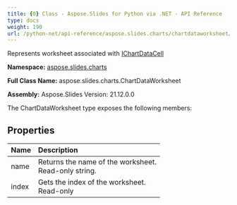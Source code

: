 ```yaml
---
title: {0} Class - Aspose.Slides for Python via .NET - API Reference
type: docs
weight: 190
url: /python-net/api-reference/aspose.slides.charts/chartdataworksheet/
---
```


Represents worksheet associated with [IChartDataCell](/python-net/api-reference/aspose.slides.charts/ichartdatacell/)

**Namespace:** [aspose.slides.charts](/python-net/api-reference/aspose.slides.charts/)

**Full Class Name:** aspose.slides.charts.ChartDataWorksheet

**Assembly:**  Aspose.Slides Version: 21.12.0.0

The ChartDataWorksheet type exposes the following members:
## **Properties**
|**Name**|**Description**|
| :- | :- |
|name|Returns the name of the worksheet.<br/>            Read-only string.|
|index|Gets the index of the worksheet.<br/>            Read-only|
